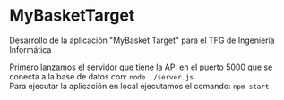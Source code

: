 # MyBasketTarget
Desarrollo de la aplicación "MyBasket Target" para el TFG de Ingeniería Informática

Primero lanzamos el servidor que tiene la API en el puerto 5000 que se conecta a la base de datos con: `node ./server.js`
<br>
Para ejecutar la aplicación en local ejecutamos el comando: `npm start`
